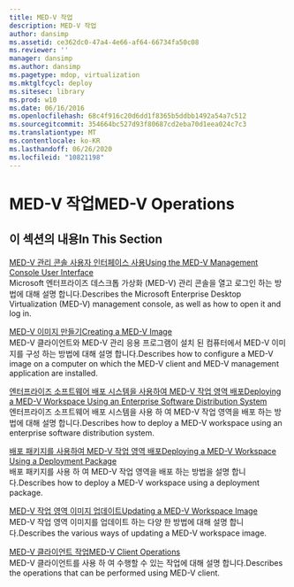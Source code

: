 ```yaml
---
title: MED-V 작업
description: MED-V 작업
author: dansimp
ms.assetid: ce362dc0-47a4-4e66-af64-66734fa50c08
ms.reviewer: ''
manager: dansimp
ms.author: dansimp
ms.pagetype: mdop, virtualization
ms.mktglfcycl: deploy
ms.sitesec: library
ms.prod: w10
ms.date: 06/16/2016
ms.openlocfilehash: 68c4f916c20d6dd1f8365b5ddbb1492a54a7c512
ms.sourcegitcommit: 354664bc527d93f80687cd2eba70d1eea024c7c3
ms.translationtype: MT
ms.contentlocale: ko-KR
ms.lasthandoff: 06/26/2020
ms.locfileid: "10821198"
---
```

# <span data-ttu-id="1c2f5-103">MED-V 작업</span><span class="sxs-lookup"><span data-stu-id="1c2f5-103">MED-V Operations</span></span>


## <span data-ttu-id="1c2f5-104">이 섹션의 내용</span><span class="sxs-lookup"><span data-stu-id="1c2f5-104">In This Section</span></span>


<a href="" id="using-the-med-v-management-console-user-interface"></a>[<span data-ttu-id="1c2f5-105">MED-V 관리 콘솔 사용자 인터페이스 사용</span><span class="sxs-lookup"><span data-stu-id="1c2f5-105">Using the MED-V Management Console User Interface</span></span>](using-the-med-v-management-console-user-interface.md)  
<span data-ttu-id="1c2f5-106">Microsoft 엔터프라이즈 데스크톱 가상화 (MED-V) 관리 콘솔을 열고 로그인 하는 방법에 대해 설명 합니다.</span><span class="sxs-lookup"><span data-stu-id="1c2f5-106">Describes the Microsoft Enterprise Desktop Virtualization (MED-V) management console, as well as how to open it and log in.</span></span>

<a href="" id="creating-a-med-v-image"></a>[<span data-ttu-id="1c2f5-107">MED-V 이미지 만들기</span><span class="sxs-lookup"><span data-stu-id="1c2f5-107">Creating a MED-V Image</span></span>](creating-a-med-v-image.md)  
<span data-ttu-id="1c2f5-108">MED-V 클라이언트와 MED-V 관리 응용 프로그램이 설치 된 컴퓨터에서 MED-V 이미지를 구성 하는 방법에 대해 설명 합니다.</span><span class="sxs-lookup"><span data-stu-id="1c2f5-108">Describes how to configure a MED-V image on a computer on which the MED-V client and MED-V management application are installed.</span></span>

<a href="" id="deploying-a-med-v-workspace-using-an-enterprise-software-distribution-system"></a>[<span data-ttu-id="1c2f5-109">엔터프라이즈 소프트웨어 배포 시스템을 사용하여 MED-V 작업 영역 배포</span><span class="sxs-lookup"><span data-stu-id="1c2f5-109">Deploying a MED-V Workspace Using an Enterprise Software Distribution System</span></span>](deploying-a-med-v-workspace-using-an-enterprise-software-distribution-system.md)  
<span data-ttu-id="1c2f5-110">엔터프라이즈 소프트웨어 배포 시스템을 사용 하 여 MED-V 작업 영역을 배포 하는 방법에 대해 설명 합니다.</span><span class="sxs-lookup"><span data-stu-id="1c2f5-110">Describes how to deploy a MED-V workspace using an enterprise software distribution system.</span></span>

<a href="" id="deploying-a-med-v-workspace-using-a-deployment-package"></a>[<span data-ttu-id="1c2f5-111">배포 패키지를 사용하여 MED-V 작업 영역 배포</span><span class="sxs-lookup"><span data-stu-id="1c2f5-111">Deploying a MED-V Workspace Using a Deployment Package</span></span>](deploying-a-med-v-workspace-using-a-deployment-package.md)  
<span data-ttu-id="1c2f5-112">배포 패키지를 사용 하 여 MED-V 작업 영역을 배포 하는 방법을 설명 합니다.</span><span class="sxs-lookup"><span data-stu-id="1c2f5-112">Describes how to deploy a MED-V workspace using a deployment package.</span></span>

<a href="" id="updating-a-med-v-workspace-image"></a>[<span data-ttu-id="1c2f5-113">MED-V 작업 영역 이미지 업데이트</span><span class="sxs-lookup"><span data-stu-id="1c2f5-113">Updating a MED-V Workspace Image</span></span>](updating-a-med-v-workspace-image.md)  
<span data-ttu-id="1c2f5-114">MED-V 작업 영역 이미지를 업데이트 하는 다양 한 방법에 대해 설명 합니다.</span><span class="sxs-lookup"><span data-stu-id="1c2f5-114">Describes the various ways of updating a MED-V workspace image.</span></span>

<a href="" id="med-v-client-operations"></a>[<span data-ttu-id="1c2f5-115">MED-V 클라이언트 작업</span><span class="sxs-lookup"><span data-stu-id="1c2f5-115">MED-V Client Operations</span></span>](med-v-client-operations.md)  
<span data-ttu-id="1c2f5-116">MED-V 클라이언트를 사용 하 여 수행할 수 있는 작업에 대해 설명 합니다.</span><span class="sxs-lookup"><span data-stu-id="1c2f5-116">Describes the operations that can be performed using MED-V client.</span></span>

 

 





